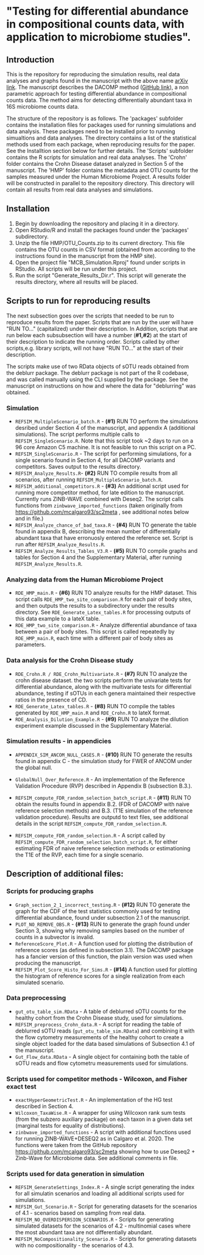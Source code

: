 # "Testing for differential abundance in compositional counts data, with application to microbiome studies".

## Introduction
This is the repository for reproducing the simulation results, real data analyses and graphs found in the manuscript with the above name [arXiv link](https://arxiv.org/pdf/1904.08937.pdf). The manuscript describes the DACOMP method ([GitHub link](https://github.com/barakbri/dacomp)), a non parametric approach for testing differential abundance in compositional counts data. The method aims for detecting differentially abundant taxa in 16S microbiome counts data.

The structure of the repository is as follows. The 'packages' subfolder contains the installation files for packages used for running simulations and data analysis. These packages need to be installed prior to running simualtions and data analyses. The directory contains a list of the statistical methods used from each package, when reproducing results for the paper. See the Installtion section below for further details. The 'Scripts' subfolder contains the R scripts for simulation and real data analyses. The 'Crohn' folder contains the  Crohn Disease dataset analyzed in Section 5 of the manuscript. The 'HMP' folder contains the  metadata and OTU counts for the samples measured under the Human Microbiome Project. A results folder will be constructed in parallel to the repository directory. This directory will contain all results from real data analyses and simulations.

## Installation

1. Begin by downloading the repository and placing it in a directory. 
2. Open RStudio/R and install the packages found under the 'packages' subdirectory.
3. Unzip the file HMP/OTU_Counts.zip to its current directory. This file contains the OTU counts in CSV format (obtained from according to the instructions found in the manuscript from the HMP site).
4. Open the project file "MCB_Simulation.Rproj" found under scripts in RStudio. All scripts will be run under this project.
5. Run the script "Generate_Results_Dir.r". This script will generate the results directory, where all results will be placed.


## Scripts to run for reproducing results

The next subsection goes over the scripts that needed to be run to reproduce results from the paper. Scripts that are run by the user will have "RUN TO..." (capitalized) under their description. In Addition, scripts that are run below each subsubsection will have a number (**#1,#2**) at the start of their description to indicate the running order. Scripts called by other scripts,e.g. library scripts, will not have "RUN TO..." at the start of their description.

The scripts make use of two RData objects of sOTU reads obtained from the deblurr package. The deblurr package is not part of the R codebase, and was called manually using the CLI supplied by the package. See the manuscript on instructions on how and where the data for "deblurring" was obtained.
    
### Simulation
   * `REFSIM_MultipleScenario_batch.R` - **(#1)** RUN TO perform the simulations desribed under Section 4 of the   manuscript, and appendix A (additional simulations). The script performs multiple calls to `REFSIM_SingleScenario.R`. Note that this script took ~2 days to run on a 96 core Amazon C5 machine. It is not feasible to run this script on a PC.
   * `REFSIM_SingleScenario.R` -  The script for performing simulations, for a single scenario found in Section 4, for all DACOMP variants and competitors. Saves output to the results directory.
   * `REFSIM_Analyze_Results.R`- **(#2)** RUN TO compile results from all scenarios, after running  `REFSIM_MultipleScenario_batch.R`.
   * `REFSIM_additional_competitors.R` - **(#3)** An additional script used for running more competitor method, for late edition to the manuscript. Currently runs ZINB-WAVE combined with Deseq2. The script calls functions from `zinbwave_imported_functions` (taken originally from https://github.com/mcalgaro93/sc2meta , see additional notes below and in file.)
   * `REFSIM_Analyze_chance_of_bad_taxa.R` - **(#4)** RUN TO generate the table found in appendix B, describing the mean number of differentially abundant taxa that have erronuosly entered the reference set. Script is run after `REFSIM_Analyze_Results.R`.
   * `REFSIM_Analyze_Results_Tables_V3.R` - **(#5)** RUN TO compile graphs and tables for Section 4 and the Supplementary Material, after running `REFSIM_Analyze_Results.R`.

### Analyzing data from the Human Microbiome Project
   * `RDE_HMP_main.R` - **(#6)** RUN TO analyze results for the HMP dataset. This script calls `RDE_HMP_two_site_comparison.R` for each pair of body sites, and then outputs the results to a subdirectory under the results directory. See `RDE_Generate_Latex_tables.R` for processing outputs of this data example to a lateX table.
   * `RDE_HMP_two_site_comparison.R` - Analyze differential abundance of taxa between a pair of body sites. This script is called repeatedly by `RDE_HMP_main.R`, each time with a different pair of body sites as parameters.
      
### Data analysis for the Crohn Disease study
   * `RDE_Crohn.R / RDE_Crohn_Multivariate.R` - **(#7)** RUN TO analyze the crohn disease dataset. the two scripts perform the univariate tests for differential abundance, along with the multivariate tests for differential abundance, testing if sOTUs in each genera maintained their respective ratios in the presence of CD.
   * `RDE_Generate_Latex_tables.R` - **(#8)** RUN TO compile the tables generated by `RDE_HMP_main.R` and `RDE_Crohn.R` to lateX format.
   * `RDE_Analysis_Dilution_Example.R` - **(#9)** RUN TO analyze the dilution experiment example discussed in the Supplementary Material.

### Simulation results - in appendicies
   * `APPENDIX_SIM_ANCOM_NULL_CASES.R` - **(#10)** RUN TO generate the results found in appendix C - the simulation study for FWER of ANCOM under the global null.
   * `GlobalNull_Over_Reference.R` - An implementation of the Reference Validation Procedure (RVP) described in Appendix B (subsection B.3.).

   * `REFSIM_compute_FDR_random_selection_batch_script.R` - **(#11)** RUN TO obtain the results found in appendix B.2. (FDR of DACOMP with naive reference selection methods) and B.3. (T1E simulation of the reference validation procedure). Results are outputd to text files, see additional details in the script `REFSIM_compute_FDR_random_selection.R`.
   * `REFSIM_compute_FDR_random_selection.R` - A script called by `REFSIM_compute_FDR_random_selection_batch_script.R`, for either estimating FDR of naive reference selection methods or estimationing the T1E of the RVP, each time for a single scenario.

## Description of additional files:

### Scripts for producing graphs
* `Graph_section_2_1_incorrect_testing.R` - **(#12)** RUN TO generate the graph for the CDF of the test statistics commonly used for testing differential abundance, found under subsection 2.1 of the manuscript.
* `PLOT_NO_REMOVE_OBS.R`  - **(#13)** RUN to generate the graph found under Section 3, showing why removing samples based on the number of counts in a subvector is invalid.
* `ReferenceScore_Plot.R` - A function used for plotting the distribution of reference scores (as defined in subsection 3.1). The DACOMP package has a fancier version of this function, the plain version was used when producing the manuscript.
* `REFSIM_Plot_Score_Histo_For_Sims.R` -  **(#14)** A function used for plotting the histogram of reference scores for a single realization from each simulated scenario.

### Data preprocessing
* `gut_otu_table_sim.RData` - A table of deblurred sOTU counts for the healthy cohort from the Crohn Disease study, used for simulations.
* `REFSIM_preprocess_Crohn_data.R` - A script for reading the table of deblurred sOTU reads (`gut_otu_table_sim.RData`) and combining it with the flow cytometry measurements of the healthy cohort to create a single object loaded for the data based simulations of Subsection 4.1 of the manuscript.
* `Gut_Flow_data.RData` - A single object for containing both the table of sOTU reads and flow cytometru measurements used for simulations.


### Scripts used for competitor methods - Wilcoxon, and Fisher exact test
* `exactHyperGeometricTest.R` - An implementation of the HG test described in Section 4.
* `Wilcoxon_TaxaWise.R` - A wrapper for using Wilcoxon rank sum tests (from the subzero auxiliary package) on each taxon in a given data set (marginal tests for equality of distributions).
* `zinbwave_imported_functions` - A script with additional functions used for running ZINB-WAVE+DESEQ2 as in Calgaro et al. 2020. The functions were taken from the GitHub repository https://github.com/mcalgaro93/sc2meta showing how to use Deseq2 + Zinb-Wave for Microbiome data. See additional comments in file.

### Scripts used for data generation in simulation
* `REFSIM_GenerateSettings_Index.R` - A single script generating the index for all simulatin scenarios and loading all additional scripts used for simulations.
* `REFSIM_Gut_Scenario.R` - Script for generating datasets for the scenarios of 4.1 - scenarios based on sampling from real data.
* `REFSIM_NO_OVERDISPERSION_SCENARIOS.R` - Scripts for generating simulated datasets for the scenarios of 4.2 - multinomial cases where the most abundant taxa are not differentially abundant.
* `REFSIM_NoCompositionality_Scenario.R` - Scripts for generating datasets with no compositionality - the scenarios of 4.3.



